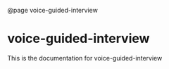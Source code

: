 @page voice-guided-interview

# voice-guided-interview

This is the documentation for voice-guided-interview
